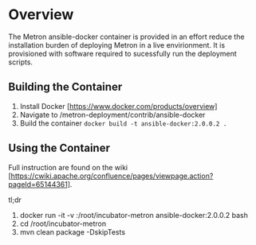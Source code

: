 # Overview
The Metron ansible-docker container is provided in an effort reduce the installation burden of deploying Metron in a live envirionment.
It is provisioned with software required to sucessfully run the deployment scripts.

## Building the Container
1. Install Docker [https://www.docker.com/products/overview]
2. Navigate to <project-directory>/metron-deployment/contrib/ansible-docker
3. Build the container `docker build -t ansible-docker:2.0.0.2 .`

## Using the Container
Full instruction are found on the wiki [https://cwiki.apache.org/confluence/pages/viewpage.action?pageId=65144361].

tl;dr

1. docker run -it -v <project-directory>:/root/incubator-metron ansible-docker:2.0.0.2 bash
2. cd /root/incubator-metron
3. mvn clean package -DskipTests
